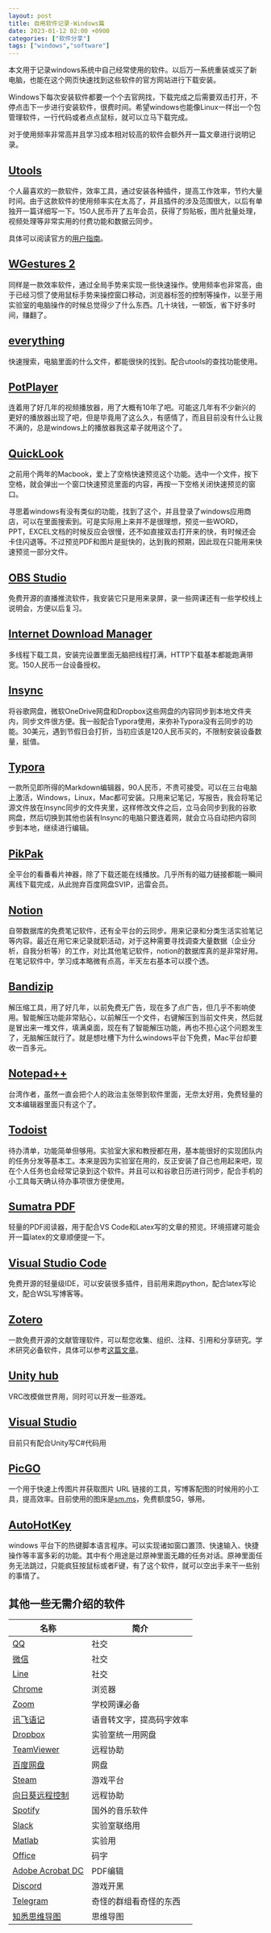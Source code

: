 ```yaml
---
layout: post
title: 自用软件记录-Windows篇
date: 2023-01-12 02:00 +0900
categories: ["软件分享"]
tags: ["windows","software"] 
---
```


本文用于记录windows系统中自己经常使用的软件。以后万一系统重装或买了新电脑，也能在这个网页快速找到这些软件的官方网站进行下载安装。

Windows下每次安装软件都要一个个去官网找，下载完成之后需要双击打开，不停点击下一步进行安装软件，很费时间。希望windows也能像Linux一样出一个包管理软件，一行代码或者点点鼠标，就可以立马下载完成。

对于使用频率非常高并且学习成本相对较高的软件会额外开一篇文章进行说明记录。

## [Utools](https://www.u.tools/)

个人最喜欢的一款软件，效率工具，通过安装各种插件，提高工作效率，节约大量时间。由于这款软件的使用频率实在太高了，并且插件的涉及范围很大，以后有单独开一篇详细写一下。150人民币开了五年会员，获得了剪贴板，图片批量处理，视频处理等非常实用的付费功能和数据云同步。

具体可以阅读官方的[用户指南](https://www.u.tools/docs/guide/about-uTools.html)。

## [WGestures 2](https://www.yingdev.com/projects/WGestures2)

同样是一款效率软件，通过全局手势来实现一些快速操作。使用频率也非常高，由于已经习惯了使用鼠标手势来操控窗口移动，浏览器标签的控制等操作，以至于用实验室的电脑操作的时候总觉得少了什么东西。几十块钱，一顿饭，省下好多时间，赚翻了。

## [everything](https://www.voidtools.com/)

快速搜索，电脑里面的什么文件，都能很快的找到。配合utools的查找功能使用。

## [PotPlayer](https://potplayer.daum.net/)

连着用了好几年的视频播放器，用了大概有10年了吧。可能这几年有不少新兴的更好的播放器出现了吧，但是毕竟用了这么久，有感情了，而且目前没有什么让我不满的，总是windows上的播放器我这辈子就用这个了。

## [QuickLook](https://github.com/QL-Win/QuickLook)

之前用个两年的Macbook，爱上了空格快速预览这个功能。选中一个文件，按下空格，就会弹出一个窗口快速预览里面的内容，再按一下空格关闭快速预览的窗口。

寻思着windows有没有类似的功能，找到了这个，并且登录了windows应用商店，可以在里面搜索到。可是实际用上来并不是很理想，预览一些WORD，PPT，EXCEL文档的时候反应会很慢，还不如直接双击打开来的快，有时候还会卡住闪退等。不过预览PDF和图片是挺快的，达到我的预期，因此现在只能用来快速预览一部分文件。

## [OBS Studio](https://obsproject.com/)

免费开源的直播推流软件，我安装它只是用来录屏，录一些网课还有一些学校线上说明会，方便以后复习。

## [Internet Download Manager](https://www.internetdownloadmanager.com/)

多线程下载工具，安装完设置里面无脑把线程打满，HTTP下载基本都能跑满带宽。150人民币一台设备授权。

## [Insync](https://www.insynchq.com/)

将谷歌网盘，微软OneDrive网盘和Dropbox这些网盘的内容同步到本地文件夹内，同步文件很方便。我一般配合Typora使用，来弥补Typora没有云同步的功能。30美元，遇到节假日会打折，当初应该是120人民币买的，不限制安装设备数量，挺值。

## [Typora](https://typora.io/)

一款所见即所得的Markdown编辑器，90人民币，不贵可接受。可以在三台电脑上激活，Windows，Linux，Mac都可安装。只用来记笔记，写报告，我会将笔记源文件放在Insync同步的文件夹里，这样修改文件之后，立马会同步到我的谷歌网盘，然后切换到其他也装有Insync的电脑只要连着网，就会立马自动把内容同步到本地，继续进行编辑。

## [PikPak](https://mypikpak.com/)

全平台的看番看片神器，除了下载还能在线播放。几乎所有的磁力链接都能一瞬间离线下载完成，从此抛弃百度网盘SVIP，迅雷会员。

## [Notion](https://www.notion.so/)

自带数据库的免费笔记软件，还有全平台的云同步。用来记录和分类生活实验笔记等内容。最近在用它来记录就职活动，对于这种需要寻找调查大量数据（企业分析，自我分析等）的工作，对比其他笔记软件，notion的数据库真的是非常好用。在笔记软件中，学习成本略微有点高，半天左右基本可以摸个透。

## [Bandizip](https://www.bandisoft.com/)

解压缩工具，用了好几年，以前免费无广告，现在多了点广告，但几乎不影响使用。智能解压功能非常贴心，以前解压一个文件，右键解压到当前文件夹，然后就是冒出来一堆文件，填满桌面，现在有了智能解压功能，再也不担心这个问题发生了，无脑解压就行了。就是想吐槽下为什么windows平台下免费，Mac平台却要收一百多元。

## [Notepad++](https://notepad-plus-plus.org/)

台湾作者，虽然一直会把个人的政治主张带到软件里面，无奈太好用，免费轻量的文本编辑器里面只有这个了。

## [Todoist](https://todoist.com/ja)

待办清单，功能简单但够用。实验室大家和教授都在用，基本能很好的实现团队内的任务分发等基本工。本来是因为实验室在用的，反正安装了自己也用起来吧，现在个人任务也会经常记录到这个软件。并且可以和谷歌日历进行同步，配合手机的小工具每天确认待办事项很方便使用。

## [Sumatra PDF](https://www.sumatrapdfreader.org/free-pdf-reader)

轻量的PDF阅读器，用于配合VS Code和Latex写的文章的预览。环境搭建可能会开一篇latex的文章顺便提一下。

## [Visual Studio Code](https://code.visualstudio.com/download)

免费开源的轻量级IDE，可以安装很多插件，目前用来跑python，配合latex写论文，配合WSL写博客等。

## [Zotero](https://www.zotero.org/)

一款免费开源的文献管理软件，可以帮您收集、组织、注释、引用和分享研究。学术研究必备软件，具体可以参考[这篇文章](https://kaiun47.github.io/posts/zotero/)。

## [Unity hub](https://unity.com/download)

VRC改模做世界用，同时可以开发一些游戏。

## [Visual Studio](https://visualstudio.microsoft.com/)

目前只有配合Unity写C#代码用

## [PicGO](https://github.com/Molunerfinn/PicGo)

一个用于快速上传图片并获取图片 URL 链接的工具，写博客配图的时候用的小工具，提高效率。目前使用的图床是[sm.ms](https://sm.ms/)，免费额度5G，够用。

## [AutoHotKey](https://www.autohotkey.com/)

windows 平台下的热键脚本语言程序。可以实现诸如窗口置顶、快速输入、快捷操作等丰富多彩的功能。其中有个用途是过原神里面无趣的任务对话。原神里面任务无法跳过，只能疯狂按鼠标或者F键，有了这个软件，就可以空出手来干一些别的事情了。

## 其他一些无需介绍的软件

| 名称                                                    | 简介                     |
| ------------------------------------------------------- | ------------------------ |
| [QQ](https://im.qq.com/)                                | 社交                     |
| [微信](https://weixin.qq.com/)                          | 社交                     |
| [Line](https://line.me/ja/)                             | 社交                     |
| [Chrome](https://www.google.com/intl/ja/chrome/)        | 浏览器                   |
| [Zoom](https://zoom.us/support/download)                | 学校网课必备             |
| [讯飞语记](https://iflynote.com/h/download.html)        | 语音转文字，提高码字效率 |
| [Dropbox](https://www.dropbox.com/home)                 | 实验室统一用网盘         |
| [TeamViewer](https://www.teamviewer.com/ja/download)    | 远程协助                 |
| [百度网盘](https://pan.baidu.com/download)              | 网盘                     |
| [Steam](https://store.steampowered.com/about/)          | 游戏平台                 |
| [向日葵远程控制](https://sunlogin.oray.com/download)    | 远程协助                 |
| [Spotify](https://www.spotify.com/jp/download/windows/) | 国外的音乐软件           |
| [Slack](https://slack.com/intl/ja-jp/downloads/)        | 实验室联络用             |
| [Matlab](https://jp.mathworks.com/products/matlab.html) | 实验用                   |
| [Office](https://www.office.com/)                       | 码字                     |
| [Adobe Acrobat DC](https://get.adobe.com/jp/reader/)    | PDF编辑                  |
| [Discord](https://discord.com/)                         | 游戏开黑                 |
| [Telegram](https://telegram.org/apps)                   | 奇怪的群组看奇怪的东西   |
| [知悉思维导图](https://www.zhixi.com/download)          | 思维导图                 |

















